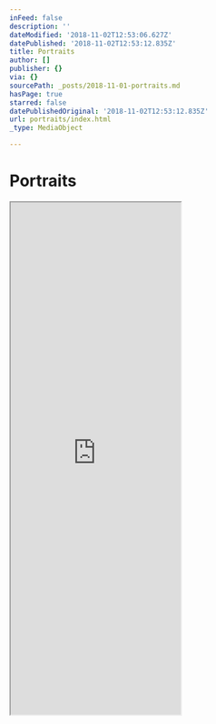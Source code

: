 ```yaml
---
inFeed: false
description: ''
dateModified: '2018-11-02T12:53:06.627Z'
datePublished: '2018-11-02T12:53:12.835Z'
title: Portraits
author: []
publisher: {}
via: {}
sourcePath: _posts/2018-11-01-portraits.md
hasPage: true
starred: false
datePublishedOriginal: '2018-11-02T12:53:12.835Z'
url: portraits/index.html
_type: MediaObject

---
```

# Portraits

<iframe src="https://the-grid.github.io/ed-userhtml/?g=eJytVE1z2jAQvedXqC4ztmewDEmnnRhIp5P23Bxy6XEtr7GIbbmSIJAm_z3yV5ApJNNpzIDE7tPuk_ftzj98_3l9--vmB8l0kV-dzfsFITFLzss7IjFfOErvclQZonaI3lW4cDRudciUckiBCQcDYRKxdEgmMV04mdZVFIYsKVeKslyskzQHiZSJIoQVbMOcxypMoWS7WGzDKb2gn8LV7zXKHe2tQWOlTZLQ0GlIHKa_OiPmgZdDhBdL8qcx1k8sZIIyIqUocWZZt4HKIBH3EZmQabUlX8xXLmPwJuPmQz_7e3ggAi2hVKmQRUQUgxy96Xjqz0hQqNMu8XDSd4_xHden3KdOdTS45qKMCOQ5mdBzRRAUBrwMxFpbjN5A9eReh9k8X0W-iWhe5hM5qFaUiQ3Kg5pVoo9ktAeab3BGHkycBLcRuby8nB0vCJ1cjOufk2UZAI4Wx0acLJEFes3ZXvhsHjayNfINu66KRbKr1cwkr7Qt5xVsoLU6REm2byKRIO16o-6fdmu6Y2oy0YKXdGX6wCRqzr5H6IIvJWg0Kc7p9D8zvMMEqIDd_TOLdjCMvHRdslpN3sjfS2wDkkCS3IpvRqsLU8e1NR1q59KI2DA56tNc53jTidQgXG6kn6C7R428l-BfjbtYuiRq1pebuT5FYNmenUWuzzPSGVcm_sirN9Y8GhCpAbWfgtbScxubewRsinIATUBDEPOl65PHx4HHYI-FgIaMO4duyH90CMtBqYXTX6suD1yZy7Vxapg7rlP7A3rjlvpBipbBvYTKA8v1ZO15SryuNP7wrOeC_XLbbGZ-mFxub-9O2lc7PNdvvWE5BiWPhn__ItqvI1qKa1GmOWfaMzZLud0seAbHrU7f" height="900" style=""></iframe>